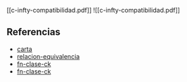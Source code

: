 [[c-infty-compatibilidad.pdf]]
![[c-infty-compatibilidad.pdf]]

## Referencias
- [carta](./carta.md)
- [relacion-equivalencia](./relacion-equivalencia.md)
- [fn-clase-ck](./fn-clase-ck.md)
- [fn-clase-ck](./fn-clase-ck.md)

